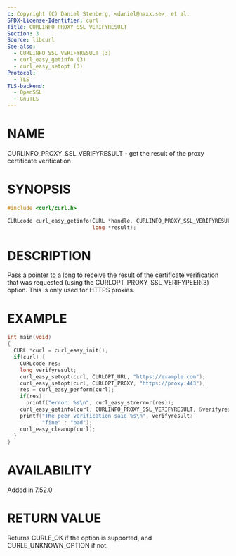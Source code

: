 ```yaml
---
c: Copyright (C) Daniel Stenberg, <daniel@haxx.se>, et al.
SPDX-License-Identifier: curl
Title: CURLINFO_PROXY_SSL_VERIFYRESULT
Section: 3
Source: libcurl
See-also:
  - CURLINFO_SSL_VERIFYRESULT (3)
  - curl_easy_getinfo (3)
  - curl_easy_setopt (3)
Protocol:
  - TLS
TLS-backend:
  - OpenSSL
  - GnuTLS
---
```


# NAME

CURLINFO_PROXY_SSL_VERIFYRESULT - get the result of the proxy certificate verification

# SYNOPSIS

~~~c
#include <curl/curl.h>

CURLcode curl_easy_getinfo(CURL *handle, CURLINFO_PROXY_SSL_VERIFYRESULT,
                           long *result);
~~~

# DESCRIPTION

Pass a pointer to a long to receive the result of the certificate verification
that was requested (using the CURLOPT_PROXY_SSL_VERIFYPEER(3)
option. This is only used for HTTPS proxies.

# EXAMPLE

~~~c
int main(void)
{
  CURL *curl = curl_easy_init();
  if(curl) {
    CURLcode res;
    long verifyresult;
    curl_easy_setopt(curl, CURLOPT_URL, "https://example.com");
    curl_easy_setopt(curl, CURLOPT_PROXY, "https://proxy:443");
    res = curl_easy_perform(curl);
    if(res)
      printf("error: %s\n", curl_easy_strerror(res));
    curl_easy_getinfo(curl, CURLINFO_PROXY_SSL_VERIFYRESULT, &verifyresult);
    printf("The peer verification said %s\n", verifyresult?
           "fine" : "bad");
    curl_easy_cleanup(curl);
  }
}
~~~

# AVAILABILITY

Added in 7.52.0

# RETURN VALUE

Returns CURLE_OK if the option is supported, and CURLE_UNKNOWN_OPTION if not.
